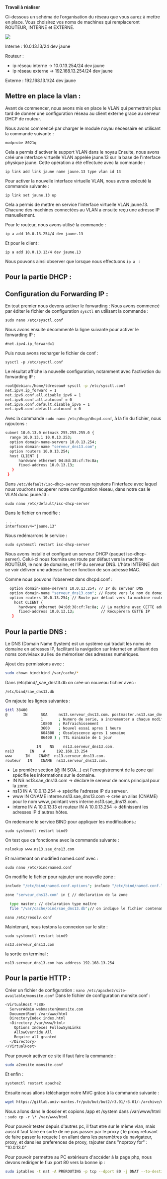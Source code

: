 **Travail à réaliser**

Ci-dessous un schéma de l’organisation du réseau que vous aurez à mettre en place. Vous choisirez vos noms de machines qui remplaceront ROUTEUR, INTERNE et EXTERNE.

![](Aspose.Words.3043882c-0868-4b50-a159-dc74a3c85fbb.001.png)



Interne : 10.0.13.13/24 dev jaune

Routeur : 
* ip réseau interne -> 10.0.13.254/24 dev jaune 
* ip réseau externe -> 192.168.13.254/24 dev jaune

Externe : 192.168.13.1/24 dev jaune


## Mettre en place la vlan :

Avant de commencer, nous avons mis en place le VLAN qui permettrait plus tard de donner une configuration réseau au client externe grace au serveur DHCP de routeur.

Nous avons commencé par charger le module noyau nécessaire en utilisant la commande suivante :
```
modprobe 8021q
```
Cela a permis d'activer le support VLAN dans le noyau
Ensuite, nous avons créé une interface virtuelle VLAN appelée jaune.13 sur la base de l'interface physique jaune. Cette opération a été effectuée avec la commande :
```
ip link add link jaune name jaune.13 type vlan id 13
```
Pour activer la nouvelle interface virtuelle VLAN, nous avons exécuté la commande suivante :
```
ip link set jaune.13 up
```
Cela a permis de mettre en service l'interface virtuelle VLAN jaune.13. Chacune des machines connectées au VLAN a ensuite reçu une adresse IP manuellement. 

Pour le routeur, nous avons utilisé la commande :

```
ip a add 10.0.13.254/4 dev jaune.13
```
Et pour le client :
```
ip a add 10.0.13.13/4 dev jaune.13
```
Nous pouvons ainsi observer que lorsque nous effectuons ```ip a ``` : 


## Pour la partie DHCP :
## Configuration du Forwarding IP :

En tout premier nous devons activer le forwarding : 
Nous avons commencé par éditer le fichier de configuration ```sysctl``` en utilisant la commande :
```
sudo nano /etc/sysctl.conf
```

Nous avons ensuite décommenté la ligne suivante pour activer le forwarding IP :
```
#net.ipv4.ip_forward=1
```
Puis nous avons recharger le fichier de conf :
```
sysctl -p /etc/sysctl.conf
```
Le résultat affiche la nouvelle configuration, notamment avec l'activation du forwarding IP :
```bash 
root@debian:/home/tdreseau# sysctl -p /etc/sysctl.conf
net.ipv4.ip_forward = 1
net.ipv6.conf.all.disable_ipv6 = 1
net.ipv6.conf.all.autoconf = 0
net.ipv6.conf.default.disable_ipv6 = 1
net.ipv6.conf.default.autoconf = 0
```

Avec la commande ```sudo nano /etc/dhcp/dhcpd.conf```, à la fin du fichier, nous rajoutons :
```bash
subnet 10.0.13.0 netmask 255.255.255.0 {
  range 10.0.13.1 10.0.13.253;
  option domain-name-servers 10.0.13.254;
  option domain-name "serveur_dns13.com";
  option routers 10.0.13.254;
  host CLIENT {
      hardware ethernet 04:8d:38:cf:7e:8a;
      fixed-address 10.0.13.13;
   }
 }
```
Dans ```/etc/default/isc–dhcp-server``` nous rajoutons l'interface avec laquel nous voudrons recuperer notre configuration réseau, dans notre cas le VLAN donc jaune.13 :
```
sudo nano /etc/default/isc-dhcp-server
```
Dans le fichier on modifie :
```
. . .
interfacesv4="jaune.13"
```

Nous redémarrons le service :
```
sudo systemctl restart isc-dhcp-server
```
Nous avons installé et configuré un serveur DHCP (paquet isc-dhcp-server). Celui-ci nous fournira une route par défaut vers la machine ROUTEUR, le nom de domaine, et l’IP du serveur DNS. L'hôte INTERNE doit se voir délivrer une adresse fixe en fonction de son adresse MAC.

Comme nous pouvons l'observez dans dhcpd.conf :
```bash
  option domain-name-servers 10.0.13.254; // IP du serveur DNS
  option domain-name "serveur_dns13.com"; // Route vers le nom de domaine
  option routers 10.0.13.254; // Route par défaut vers la machine routeur
    host CLIENT {
      hardware ethernet 04:8d:38:cf:7e:8a; // La machine avec CETTE adresse mac 
      fixed-address 10.0.13.13;            // Récupèrera CETTE IP
   }
```


## Pour la partie DNS :
Le DNS (Domain Name System) est un système qui traduit les noms de domaine en adresses IP, facilitant la navigation sur Internet en utilisant des noms conviviaux au lieu de mémoriser des adresses numériques.

Ajout des permissions avec : 
```bash 
sudo chown bind:bind /var/cache/*
```

Dans /etc/bind/_sae_dns13.db on crée un nouveau fichier avec :
```
/etc/bind/sae_dns13.db
```
On rajoute les lignes suivantes :
```bash
$ttl 38400
@       IN      SOA     ns13.serveur_dns13.com. postmaster.ns13.sae_dns13.com. (
                1       ; Numero de serie, a incrementer a chaque modification
                10800   ; Rafraichissement
                3600    ; Nouvel essai apres 1 heure
                604800  ; Obsolescence apres 1 semaine
                86400 ) ; TTL minimale de 1 jour

              IN    NS    ns13.serveur_dns13.com.
ns13       IN    A     192.168.13.254
www      IN    CNAME  ns13.serveur_dns13.com.
routeur   IN    CNAME  ns13.serveur_dns13.com.


```

* La première section (@ IN SOA...) est l'enregistrement de la zone qui spécifie les informations sur le domaine.
* IN NS ns13.sae_dns13.com -> déclare le serveur de noms principal pour la zone.
* ns13 IN A 10.0.13.254 -> spécifie l'adresse IP du serveur.
* www IN CNAME interne.ns13.sae_dns13.com -> crée un alias (CNAME) pour le nom www, pointant vers interne.ns13.sae_dns13.com.
* interne IN A 10.0.13.13 et routeur IN A 10.0.13.254 -> définissent les adresses IP d'autres hôtes.

On redemarre le service BIND pour appliquer les modifications.:
```
sudo systemctl restart bind9
```
On test que ca fonctionne avec la commande suivante :
```
nslookup www.ns13.sae_dns13.com
```
Et maintenant on modified named.conf avec :
```
sudo nano /etc/bind/named.conf
```
On modifie le fichier pour rajouter une nouvelle zone :
```bash
include "/etc/bind/named.conf.options"; include "/etc/bind/named.conf.local"; include "/etc/bind/named.conf.default-zones";

zone "serveur_dns13.com" in { // déclaration de la zone

  type master; // déclaration type maître
  file "/var/cache/bind/sae_dns13.db";// on indique le fichier contena$ };
```
```
nano /etc/resolv.conf
```

Maintenant, nous testons la connexion sur le site :
```
sudo systemctl restart bind9
```
```
ns13.serveur_dns13.com
```
la sortie en terminal :
```
ns13.serveur_dns13.com has address 192.168.13.254
```
## Pour la partie HTTP :

Créer un fichier de configuration : ``` nano /etc/apache2/site-available/monsite.conf ```
Dans le fichier de configuration monsite.conf :
```bash
<VirtualHost *:80>
  ServerAdmin webmaster@monsite.com
  DocumentRoot /var/www/html
  DirectoryIndex index.html
  <Directory /var/www/html>
    Options Indexes FollowSymLinks
    AllowOverride All
    Require all granted
  </Directory>
</VirtualHost>
```

Pour pouvoir activer ce site il faut faire la commande :
```bash
sudo a2ensite monsite.conf
```

Et enfin :
```bash
systemctl restart apache2
```
Ensuite nous allons télécharger notre MVC grâce à la commande suivante :
```bash
wget https://gitlab.univ-nantes.fr/pub/but/but2/r3.01/r3.01/-/archive/main/r3.01-main.zip?path=td/workspace
```

Nous allons dans le dossier et copions /app et /system dans /var/www/html :
```sudo cp -r \* /var/www/html```

Pour pouvoir tester depuis d'autres pc, il faut etre sur le même vlan, mais aussi il faut faire en sorte de ne pas passer par le proxy ( le proxy refusant de faire passer la requete ) en allant dans les paramètres du navigateur, proxy, et dans les preferences de proxy, rajouter dans "noproxy for" : 
"10.0.13.0"

Pour pouvoir permettre au PC extérieurs d'accéder à la page php, nous devons rediriger le flux port 80 vers la bonne ip : 
```bash
sudo iptables -t nat -A PREROUTING -p tcp --dport 80 -j DNAT --to-destination 10.0.13.13:80
